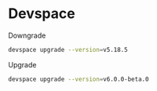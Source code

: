 
# Devspace

Downgrade

```sh
devspace upgrade --version=v5.18.5
```

Upgrade

```sh
devspace upgrade --version=v6.0.0-beta.0
```